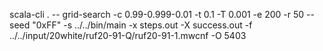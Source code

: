 scala-cli . -- grid-search -c 0.99-0.999-0.01 -t 0.1  -T 0.001 -e 200 -r 50 --seed "0xFF" -s ../../bin/main -x steps.out -X success.out -f ../../input/20white/ruf20-91-Q/ruf20-91-1.mwcnf -O 5403

